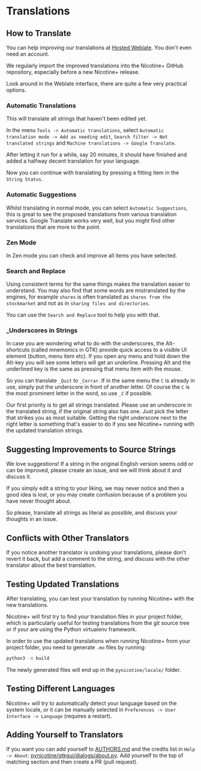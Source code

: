 <!--
  SPDX-FileCopyrightText: 2016-2025 Nicotine+ Contributors
  SPDX-License-Identifier: GPL-3.0-or-later
-->

# Translations

## How to Translate

You can help improving our translations at
[Hosted Weblate](https://hosted.weblate.org/engage/nicotine-plus). You don't
even need an account.

We regularly import the improved translations into the Nicotine+ GitHub
repository, especially before a new Nicotine+ release.

Look around in the Weblate interface, there are quite a few very practical
options.

### Automatic Translations

This will translate all strings that haven't been edited yet.

In the menu `Tools -> Automatic translations`, select `Automatic translation
mode -> Add as needing edit`, `Search filter -> Not translated strings` and
`Machine translations -> Google Translate`.

After letting it run for a while, say 20 minutes, it should have finished and
added a halfway decent translation for your language.

Now you can continue with translating by pressing a fitting item in the
`String Status`.

### Automatic Suggestions

Whilst translating in normal mode, you can select `Automatic Suggestions`, this
is great to see the proposed translations from various translation services.
Google Translate works very well, but you might find other translations that
are more to the point.

### Zen Mode

In Zen mode you can check and improve all items you have selected.

### Search and Replace

Using consistent terms for the same things makes the translation easier to
understand. You may also find that some words are mistranslated by the engines,
for example `shares` is often translated as `shares from the stockmarket` and
not as in `sharing files and directories`.

You can use the `Search and Replace` tool to help you with that.

### _Underscores in Strings

In case you are wondering what to do with the underscores, the Alt-shortcuts
(called mnemonics in GTK) provide quick access to a visible UI element
(button, menu item etc). If you open any menu and hold down the Alt-key you
will see some letters will get an underline. Pressing Alt and the underlined
key is the same as pressing that menu item with the mouse.

So you can translate `_Quit` to `_Cerrar`. If in the same menu the `C` is
already in use, simply put the underscore in front of another letter. Of course
the `C` is the most prominent letter in the word, so use `_C` if possible.

Our first priority is to get all strings translated. Please use an underscore
in the translated string, if the original string also has one. Just pick the
letter that strikes you as most suitable. Getting the right underscore next to
the right letter is something that's easier to do if you see Nicotine+ running
with the updated translation strings.


## Suggesting Improvements to Source Strings

We love suggestions! If a string in the original English version seems odd or
can be improved, please create an issue, and we will think about it and discuss
it.

If you simply edit a string to your liking, we may never notice and then a good
idea is lost, or you may create confusion because of a problem you have never
thought about.

So please, translate all strings as literal as possible, and discuss your
thoughts in an issue.


## Conflicts with Other Translators

If you notice another translator is undoing your translations, please don't
revert it back, but add a comment to the string, and discuss with the other
translator about the best translation.


## Testing Updated Translations

After translating, you can test your translation by running Nicotine+ with the
new translations.

Nicotine+ will first try to find your translation files in your project folder,
which is particularly useful for testing translations from the git source tree
or if your are using the Python virtualenv framework.

In order to use the updated translations when running Nicotine+ from your
project folder, you need to generate `.mo` files by running:

```sh
python3 -m build
```

The newly generated files will end up in the `pynicotine/locale/` folder.


## Testing Different Languages

Nicotine+ will try to automatically detect your language based on the system
locale, or it can be manually selected in `Preferences -> User Interface ->
Language` (requires a restart).


## Adding Yourself to Translators

If you want you can add yourself to
[AUTHORS.md](https://github.com/nicotine-plus/nicotine-plus/blob/HEAD/AUTHORS.md)
and the credits list in `Help -> About`:
[pynicotine/gtkgui/dialogs/about.py](https://github.com/nicotine-plus/nicotine-plus/blob/HEAD/pynicotine/gtkgui/dialogs/about.py).
Add yourself to the top of matching section and then create a PR (pull
request).
